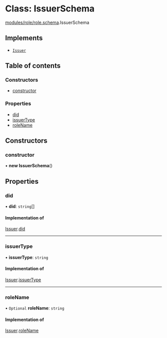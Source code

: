# Class: IssuerSchema

[modules/role/role.schema](../modules/modules_role_role_schema.md).IssuerSchema

## Implements

- [`Issuer`](../interfaces/modules_role_role_types.Issuer.md)

## Table of contents

### Constructors

- [constructor](modules_role_role_schema.IssuerSchema.md#constructor)

### Properties

- [did](modules_role_role_schema.IssuerSchema.md#did)
- [issuerType](modules_role_role_schema.IssuerSchema.md#issuertype)
- [roleName](modules_role_role_schema.IssuerSchema.md#rolename)

## Constructors

### constructor

• **new IssuerSchema**()

## Properties

### did

• **did**: `string`[]

#### Implementation of

[Issuer](../interfaces/modules_role_role_types.Issuer.md).[did](../interfaces/modules_role_role_types.Issuer.md#did)

___

### issuerType

• **issuerType**: `string`

#### Implementation of

[Issuer](../interfaces/modules_role_role_types.Issuer.md).[issuerType](../interfaces/modules_role_role_types.Issuer.md#issuertype)

___

### roleName

• `Optional` **roleName**: `string`

#### Implementation of

[Issuer](../interfaces/modules_role_role_types.Issuer.md).[roleName](../interfaces/modules_role_role_types.Issuer.md#rolename)
